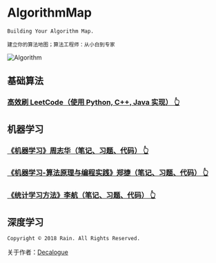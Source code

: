 # AlgorithmMap

`Building Your Algorithm Map.`

`建立你的算法地图；算法工程师：从小白到专家`

![Algorithm](https://github.com/Decalogue/AlgorithmMap/blob/master/img/algorithm.jpg "Algorithm")


## 基础算法

### [高效刷 LeetCode（使用 Python, C++, Java 实现） 👆](https://github.com/Decalogue/AlgorithmMap/tree/master/leetcode)


## 机器学习

### [《机器学习》周志华（笔记、习题、代码） 👆](https://github.com/Decalogue/AlgorithmMap/tree/master/ml/ml_zhou)

### [《机器学习-算法原理与编程实践》郑捷（笔记、习题、代码） 👆](https://github.com/Decalogue/AlgorithmMap/tree/master/ml/ml_zhen)

### [《统计学习方法》李航（笔记、习题、代码） 👆](https://github.com/Decalogue/AlgorithmMap/tree/master/ml/ml_lihang)

## 深度学习

`Copyright © 2018 Rain. All Rights Reserved.`

关于作者：[Decalogue](https://www.decalogue.cn)
